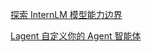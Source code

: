 [探索 InternLM 模型能力边界](https://e0b2jrg8zs3.feishu.cn/docx/KzDbdhzN2oanQUx4jHTcNHpSnfb?from=from_copylink)

[Lagent 自定义你的 Agent 智能体](https://blog.csdn.net/weixin_42567071/article/details/141672522)
